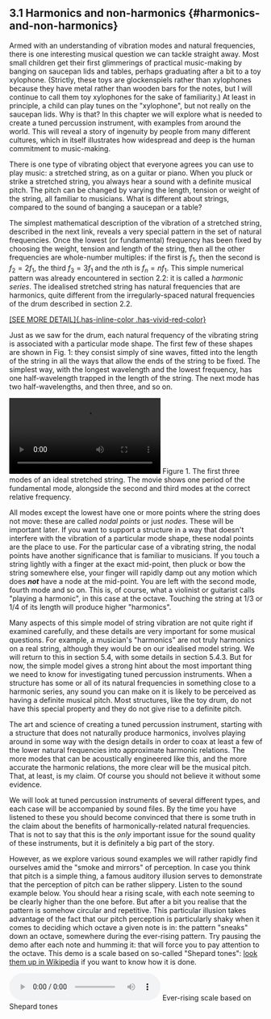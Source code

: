 ## 3.1 Harmonics and non-harmonics {#harmonics-and-non-harmonics}

Armed with an understanding of vibration modes and natural frequencies,
there is one interesting musical question we can tackle straight away.
Most small children get their first glimmerings of practical
music-making by banging on saucepan lids and tables, perhaps graduating
after a bit to a toy xylophone. (Strictly, these toys are glockenspiels
rather than xylophones because they have metal rather than wooden bars
for the notes, but I will continue to call them toy xylophones for the
sake of familiarity.) At least in principle, a child can play tunes on
the "xylophone", but not really on the saucepan lids. Why is that? In
this chapter we will explore what is needed to create a tuned percussion
instrument, with examples from around the world. This will reveal a
story of ingenuity by people from many different cultures, which in
itself illustrates how widespread and deep is the human commitment to
music-making.

There is one type of vibrating object that everyone agrees you can use
to play music: a stretched string, as on a guitar or piano. When you
pluck or strike a stretched string, you always hear a sound with a
definite musical pitch. The pitch can be changed by varying the length,
tension or weight of the string, all familiar to musicians. What is
different about strings, compared to the sound of banging a saucepan or
a table?

The simplest mathematical description of the vibration of a stretched
string, described in the next link, reveals a very special pattern in
the set of natural frequencies. Once the lowest (or fundamental)
frequency has been fixed by choosing the weight, tension and length of
the string, then all the other frequencies are whole-number multiples:
if the first is $f_1$, then the second is $f_2=2f_1$, the third
$f_3=3f_1$ and the $n$th is $f_n=nf_1$. This simple numerical
pattern was already encountered in section 2.2: it is called a *harmonic
series*. The idealised stretched string has natural frequencies that are
harmonics, quite different from the irregularly-spaced natural
frequencies of the drum described in section 2.2.

[[SEE MORE DETAIL]{.has-inline-color .has-vivid-red-color}](#vibration-of-an-ideal-stretched-string)

Just as we saw for the drum, each natural frequency of the vibrating
string is associated with a particular mode shape. The first few of
these shapes are shown in Fig. 1: they consist simply of sine waves,
fitted into the length of the string in all the ways that allow the ends
of the string to be fixed. The simplest way, with the longest wavelength
and the lowest frequency, has one half-wavelength trapped in the length
of the string. The next mode has two half-wavelengths, and then three,
and so on.

<video controls="" loop="" src="uploads/2020/09/string.mov"></video>
Figure 1. The first three modes of an ideal stretched string. The movie
shows one period of the fundamental mode, alongside the second and third
modes at the correct relative frequency.

All modes except the lowest have one or more points where the string
does not move: these are called *nodal points* or just *nodes*. These
will be important later. If you want to support a structure in a way
that doesn't interfere with the vibration of a particular mode shape,
these nodal points are the place to use. For the particular case of a
vibrating string, the nodal points have another significance that is
familiar to musicians. If you touch a string lightly with a finger at
the exact mid-point, then pluck or bow the string somewhere else, your
finger will rapidly damp out any motion which does ***not*** have a node
at the mid-point. You are left with the second mode, fourth mode and so
on. This is, of course, what a violinist or guitarist calls "playing a
harmonic", in this case at the octave. Touching the string at 1/3 or 1/4
of its length will produce higher "harmonics".

Many aspects of this simple model of string vibration are not quite
right if examined carefully, and these details are very important for
some musical questions. For example, a musician's "harmonics" are not
truly harmonics on a real string, although they would be on our
idealised model string. We will return to this in section 5.4, with some
details in section 5.4.3. But for now, the simple model gives a strong
hint about the most important thing we need to know for investigating
tuned percussion instruments. When a structure has some or all of its
natural frequencies in something close to a harmonic series, any sound
you can make on it is likely to be perceived as having a definite
musical pitch. Most structures, like the toy drum, do not have this
special property and they do not give rise to a definite pitch.

The art and science of creating a tuned percussion instrument, starting
with a structure that does not naturally produce harmonics, involves
playing around in some way with the design details in order to coax at
least a few of the lower natural frequencies into approximate harmonic
relations. The more modes that can be acoustically engineered like this,
and the more accurate the harmonic relations, the more clear will be the
musical pitch. That, at least, is my claim. Of course you should not
believe it without some evidence.

We will look at tuned percussion instruments of several different types,
and each case will be accompanied by sound files. By the time you have
listened to these you should become convinced that there is some truth
in the claim about the benefits of harmonically-related natural
frequencies. That is not to say that this is the *only* important issue
for the sound quality of these instruments, but it is definitely a big
part of the story.

However, as we explore various sound examples we will rather rapidly
find ourselves amid the "smoke and mirrors" of perception. In case you
think that pitch is a simple thing, a famous auditory illusion serves to
demonstrate that the perception of pitch can be rather slippery. Listen
to the sound example below. You should hear a rising scale, with each
note seeming to be clearly higher than the one before. But after a bit
you realise that the pattern is somehow circular and repetitive. This
particular illusion takes advantage of the fact that our pitch
perception is particularly shaky when it comes to deciding which octave
a given note is in: the pattern "sneaks" down an octave, somewhere
during the ever-rising pattern. Try pausing the demo after each note and
humming it: that will force you to pay attention to the octave. This
demo is a scale based on so-called "Shepard tones": [look them up in
Wikipedia](https://en.wikipedia.org/wiki/Shepard_tone) if you want to
know how it is done.

<audio controls="" src="uploads/2020/08/shepard_out.mp3"></audio>
Ever-rising scale based on Shepard tones


